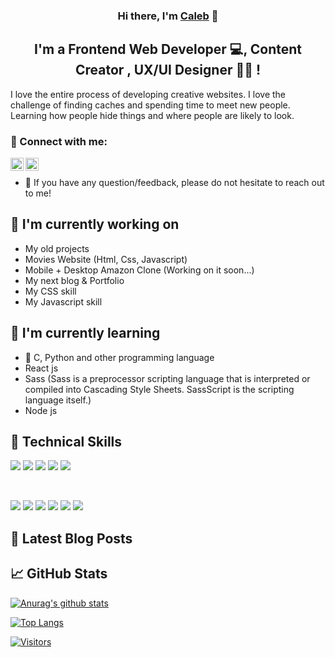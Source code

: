 

<h3 align="center">
Hi there, I'm <a href="#" target="_blank" rel="noreferrer">Caleb</a> 👋
</h3>

<h2 align="center">
I'm a Frontend Web Developer 💻, Content Creator , UX/UI Designer 👩‍💻 !
</h2> 

I love the entire process of developing creative websites. I love the challenge of finding caches and spending time to meet new people. Learning how people hide things and where people are likely to look.

### 🤝 Connect with me:

<a href="https://www.linkedin.com/in/calebnyong/"><img align="left" src="https://raw.githubusercontent.com/yushi1007/yushi1007/main/images/linkedin.svg" alt="Caleb Nyong | LinkedIn" width="21px"/></a>

<a href="https://medium.com/@calebnyong02"><img align="left" src="https://raw.githubusercontent.com/yushi1007/yushi1007/main/images/medium.svg" alt="Caleb Nyong | Medium" width="21px"/></a>
</br>
- 💬 If you have any question/feedback, please do not hesitate to reach out to me!

## 🔭 I'm currently working on

- My old projects
- Movies Website (Html, Css, Javascript)
- Mobile + Desktop Amazon Clone (Working on it soon...)
- My next blog & Portfolio
- My CSS skill
- My Javascript skill

## 🌱 I'm currently learning

- 📱 C, Python and other programming language
- React js
- Sass (Sass is a preprocessor scripting language that is interpreted or compiled into Cascading Style Sheets. SassScript is the scripting language itself.)
- Node js 


## 💼 Technical Skills

![](https://img.shields.io/badge/Code-HTML5-informational?style=flat&logo=HTML5&color=E34F26)
![](https://img.shields.io/badge/Style-CSS3-informational?style=flat&logo=CSS3&color=1572B6)
![](https://img.shields.io/badge/Style-styled--components-informational?style=flat&logo=styled-components&color=DB7093)
![](https://img.shields.io/badge/Style-Bootstrap-informational?style=flat&logo=Bootstrap&color=7952B3)
![](https://img.shields.io/badge/Code-JavaScript-informational?style=flat&logo=JavaScript&color=F7DF1E)

</br>

![](https://img.shields.io/badge/Tools-Figma-informational?style=flat&logo=Figma&color=F24E1E)
![](https://img.shields.io/badge/Tools-NPM-informational?style=flat&logo=NPM&color=CB3837)
![](https://img.shields.io/badge/Tools-Heroku-informational?style=flat&logo=Heroku&color=430098)
![](https://img.shields.io/badge/Tools-Netlify-informational?style=flat&logo=netlify&color=00C7B7)
![](https://img.shields.io/badge/Tools-Git-informational?style=flat&logo=Git&color=F05032)
![](https://img.shields.io/badge/Tools-GitHub-informational?style=flat&logo=GitHub&color=181717)

## 📝 Latest Blog Posts

## 📈 GitHub Stats 

[![Anurag's github stats](https://github-readme-stats.vercel.app/api?username=calebapril)](https://github.com/calebapril)

[![Top Langs](https://github-readme-stats.vercel.app/api/top-langs/?username=calebapril&layout=compact)](https://github.com/calebapril)

[![Visitors](https://visitor-badge.glitch.me/badge?page_id=calebapril.calebapril)](https://github.com/calebapril)
<!--
**calebapril/calebapril** is a ✨ _special_ ✨ repository because its `README.md` (this file) appears on your GitHub profile.

Here are some ideas to get you started:

- 🔭 I’m currently working on ...
- 🌱 I’m currently learning ...
- 👯 I’m looking to collaborate on ...
- 🤔 I’m looking for help with ...
- 💬 Ask me about ...
- 📫 How to reach me: ...
- 😄 Pronouns: ...
- ⚡ Fun fact: ...
-->
